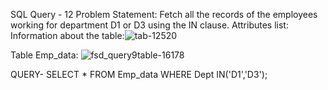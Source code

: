 SQL Query - 12
Problem Statement:
Fetch all the records of the employees working for department D1 or D3 using the IN clause.
Attributes list: 
Information about the table:![tab-12520](https://user-images.githubusercontent.com/97792024/184972333-17560874-7027-4e39-90b2-ee50e03a5c57.png)

Table Emp_data:
![fsd_query9table-16178](https://user-images.githubusercontent.com/97792024/184971979-fda507f3-78a4-4a05-8ce4-ee4f602adac3.png)

QUERY- SELECT * FROM Emp_data WHERE Dept IN('D1','D3');
